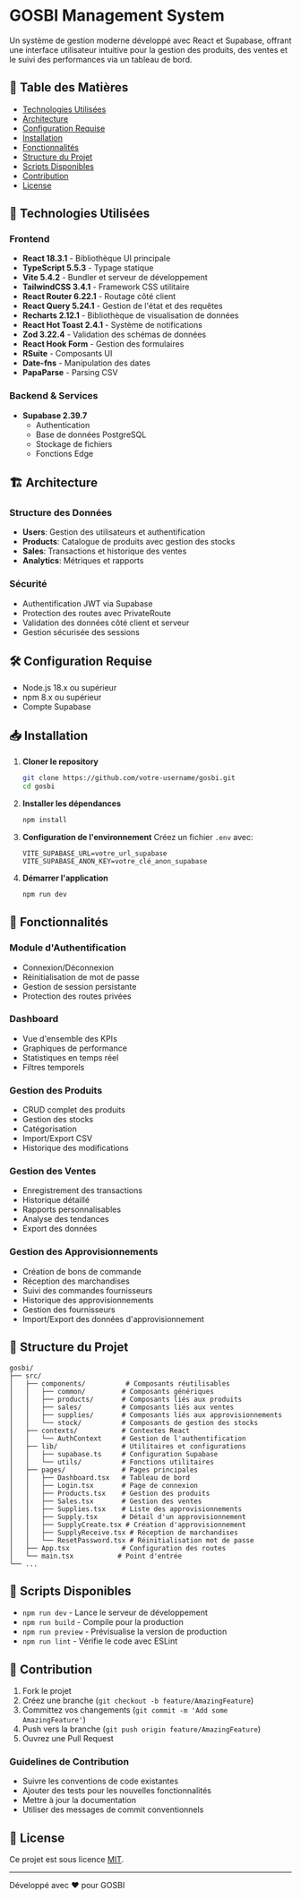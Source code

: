 # GOSBI Management System

Un système de gestion moderne développé avec React et Supabase, offrant une interface utilisateur intuitive pour la gestion des produits, des ventes et le suivi des performances via un tableau de bord.

## 📑 Table des Matières
- [Technologies Utilisées](#-technologies-utilisées)
- [Architecture](#-architecture)
- [Configuration Requise](#-configuration-requise)
- [Installation](#-installation)
- [Fonctionnalités](#-fonctionnalités)
- [Structure du Projet](#-structure-du-projet)
- [Scripts Disponibles](#-scripts-disponibles)
- [Contribution](#-contribution)
- [License](#-license)

## 🚀 Technologies Utilisées

### Frontend
- **React 18.3.1** - Bibliothèque UI principale
- **TypeScript 5.5.3** - Typage statique
- **Vite 5.4.2** - Bundler et serveur de développement
- **TailwindCSS 3.4.1** - Framework CSS utilitaire
- **React Router 6.22.1** - Routage côté client
- **React Query 5.24.1** - Gestion de l'état et des requêtes
- **Recharts 2.12.1** - Bibliothèque de visualisation de données
- **React Hot Toast 2.4.1** - Système de notifications
- **Zod 3.22.4** - Validation des schémas de données
- **React Hook Form** - Gestion des formulaires
- **RSuite** - Composants UI
- **Date-fns** - Manipulation des dates
- **PapaParse** - Parsing CSV

### Backend & Services
- **Supabase 2.39.7**
  - Authentication
  - Base de données PostgreSQL
  - Stockage de fichiers
  - Fonctions Edge

## 🏗 Architecture

### Structure des Données
- **Users**: Gestion des utilisateurs et authentification
- **Products**: Catalogue de produits avec gestion des stocks
- **Sales**: Transactions et historique des ventes
- **Analytics**: Métriques et rapports

### Sécurité
- Authentification JWT via Supabase
- Protection des routes avec PrivateRoute
- Validation des données côté client et serveur
- Gestion sécurisée des sessions

## 🛠 Configuration Requise

- Node.js 18.x ou supérieur
- npm 8.x ou supérieur
- Compte Supabase

## 📥 Installation

1. **Cloner le repository**
   ```bash
   git clone https://github.com/votre-username/gosbi.git
   cd gosbi
   ```

2. **Installer les dépendances**
   ```bash
   npm install
   ```

3. **Configuration de l'environnement**
   Créez un fichier `.env` avec:
   ```
   VITE_SUPABASE_URL=votre_url_supabase
   VITE_SUPABASE_ANON_KEY=votre_clé_anon_supabase
   ```

4. **Démarrer l'application**
   ```bash
   npm run dev
   ```

## 🎯 Fonctionnalités

### Module d'Authentification
- Connexion/Déconnexion
- Réinitialisation de mot de passe
- Gestion de session persistante
- Protection des routes privées

### Dashboard
- Vue d'ensemble des KPIs
- Graphiques de performance
- Statistiques en temps réel
- Filtres temporels

### Gestion des Produits
- CRUD complet des produits
- Gestion des stocks
- Catégorisation
- Import/Export CSV
- Historique des modifications

### Gestion des Ventes
- Enregistrement des transactions
- Historique détaillé
- Rapports personnalisables
- Analyse des tendances
- Export des données

### Gestion des Approvisionnements
- Création de bons de commande
- Réception des marchandises
- Suivi des commandes fournisseurs
- Historique des approvisionnements
- Gestion des fournisseurs
- Import/Export des données d'approvisionnement

## 📁 Structure du Projet

```
gosbi/
├── src/
│   ├── components/          # Composants réutilisables
│   │   ├── common/         # Composants génériques
│   │   ├── products/       # Composants liés aux produits
│   │   ├── sales/          # Composants liés aux ventes
│   │   ├── supplies/       # Composants liés aux approvisionnements
│   │   └── stock/          # Composants de gestion des stocks
│   ├── contexts/           # Contextes React
│   │   └── AuthContext     # Gestion de l'authentification
│   ├── lib/                # Utilitaires et configurations
│   │   ├── supabase.ts     # Configuration Supabase
│   │   └── utils/          # Fonctions utilitaires
│   ├── pages/              # Pages principales
│   │   ├── Dashboard.tsx   # Tableau de bord
│   │   ├── Login.tsx       # Page de connexion
│   │   ├── Products.tsx    # Gestion des produits
│   │   ├── Sales.tsx       # Gestion des ventes
│   │   ├── Supplies.tsx    # Liste des approvisionnements
│   │   ├── Supply.tsx      # Détail d'un approvisionnement
│   │   ├── SupplyCreate.tsx # Création d'approvisionnement
│   │   ├── SupplyReceive.tsx # Réception de marchandises
│   │   └── ResetPassword.tsx # Réinitialisation mot de passe
│   ├── App.tsx             # Configuration des routes
│   └── main.tsx           # Point d'entrée
└── ...
```

## 🔧 Scripts Disponibles

- `npm run dev` - Lance le serveur de développement
- `npm run build` - Compile pour la production
- `npm run preview` - Prévisualise la version de production
- `npm run lint` - Vérifie le code avec ESLint

## 🤝 Contribution

1. Fork le projet
2. Créez une branche (`git checkout -b feature/AmazingFeature`)
3. Committez vos changements (`git commit -m 'Add some AmazingFeature'`)
4. Push vers la branche (`git push origin feature/AmazingFeature`)
5. Ouvrez une Pull Request

### Guidelines de Contribution
- Suivre les conventions de code existantes
- Ajouter des tests pour les nouvelles fonctionnalités
- Mettre à jour la documentation
- Utiliser des messages de commit conventionnels

## 📝 License

Ce projet est sous licence [MIT](LICENSE).

---

Développé avec ❤️ pour GOSBI 